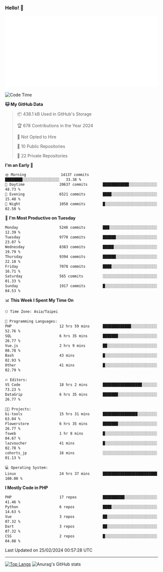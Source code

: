 ### Hello! 👋

![Metrics](/metrics.classic.svg)

<!--START_SECTION:waka-->
![Code Time](http://img.shields.io/badge/Code%20Time-1%2C201%20hrs%2020%20mins-blue)

**🐱 My GitHub Data** 

> 📦 438.1 kB Used in GitHub's Storage 
 > 
> 🏆 678 Contributions in the Year 2024
 > 
> 🚫 Not Opted to Hire
 > 
> 📜 10 Public Repositories 
 > 
> 🔑 22 Private Repositories 
 > 
**I'm an Early 🐤** 

```text
🌞 Morning                14137 commits       ████████░░░░░░░░░░░░░░░░░   33.38 % 
🌆 Daytime                20637 commits       ████████████░░░░░░░░░░░░░   48.73 % 
🌃 Evening                6521 commits        ████░░░░░░░░░░░░░░░░░░░░░   15.40 % 
🌙 Night                  1058 commits        █░░░░░░░░░░░░░░░░░░░░░░░░   02.50 % 
```
📅 **I'm Most Productive on Tuesday** 

```text
Monday                   5246 commits        ███░░░░░░░░░░░░░░░░░░░░░░   12.39 % 
Tuesday                  9770 commits        ██████░░░░░░░░░░░░░░░░░░░   23.07 % 
Wednesday                8383 commits        █████░░░░░░░░░░░░░░░░░░░░   19.79 % 
Thursday                 9394 commits        ██████░░░░░░░░░░░░░░░░░░░   22.18 % 
Friday                   7078 commits        ████░░░░░░░░░░░░░░░░░░░░░   16.71 % 
Saturday                 565 commits         ░░░░░░░░░░░░░░░░░░░░░░░░░   01.33 % 
Sunday                   1917 commits        █░░░░░░░░░░░░░░░░░░░░░░░░   04.53 % 
```


📊 **This Week I Spent My Time On** 

```text
🕑︎ Time Zone: Asia/Taipei

💬 Programming Languages: 
PHP                      12 hrs 59 mins      █████████████░░░░░░░░░░░░   52.76 % 
SQL                      6 hrs 35 mins       ███████░░░░░░░░░░░░░░░░░░   26.77 % 
Vue.js                   2 hrs 9 mins        ██░░░░░░░░░░░░░░░░░░░░░░░   08.78 % 
Bash                     43 mins             █░░░░░░░░░░░░░░░░░░░░░░░░   02.93 % 
Other                    41 mins             █░░░░░░░░░░░░░░░░░░░░░░░░   02.79 % 

🔥 Editors: 
VS Code                  18 hrs 2 mins       ██████████████████░░░░░░░   73.23 % 
DataGrip                 6 hrs 35 mins       ███████░░░░░░░░░░░░░░░░░░   26.77 % 

🐱‍💻 Projects: 
bi-tools                 15 hrs 31 mins      ████████████████░░░░░░░░░   63.04 % 
Flowerstore              6 hrs 35 mins       ███████░░░░░░░░░░░░░░░░░░   26.77 % 
fsweb                    1 hr 8 mins         █░░░░░░░░░░░░░░░░░░░░░░░░   04.67 % 
lazvoucher               41 mins             █░░░░░░░░░░░░░░░░░░░░░░░░   02.78 % 
cohorts_jp               16 mins             ░░░░░░░░░░░░░░░░░░░░░░░░░   01.13 % 

💻 Operating System: 
Linux                    24 hrs 37 mins      █████████████████████████   100.00 % 
```

**I Mostly Code in PHP** 

```text
PHP                      17 repos            ██████████░░░░░░░░░░░░░░░   41.46 % 
Python                   6 repos             ████░░░░░░░░░░░░░░░░░░░░░   14.63 % 
Vue                      3 repos             ██░░░░░░░░░░░░░░░░░░░░░░░   07.32 % 
Dart                     3 repos             ██░░░░░░░░░░░░░░░░░░░░░░░   07.32 % 
CSS                      2 repos             █░░░░░░░░░░░░░░░░░░░░░░░░   04.88 % 
```




 Last Updated on 25/02/2024 00:57:28 UTC
<!--END_SECTION:waka-->

<hr>

<span style="display:inline-block">[![Top Langs](https://github-readme-stats.vercel.app/api/top-langs/?username=maureendadap&layout=compact&theme=transparent)](https://github.com/anuraghazra/github-readme-stats)</span>
<span style="display:inline-block">![Anurag's GitHub stats](https://github-readme-stats.vercel.app/api?username=maureendadap&show_icons=true&theme=transparent&count_private=true)</span>

<!--
**MaureenDadap/maureendadap** is a ✨ _special_ ✨ repository because its `README.md` (this file) appears on your GitHub profile.

Here are some ideas to get you started:

- 🔭 I’m currently working on ...
- 🌱 I’m currently learning ...
- 👯 I’m looking to collaborate on ...
- 🤔 I’m looking for help with ...
- 💬 Ask me about ...
- 📫 How to reach me: ...
- 😄 Pronouns: ...
- ⚡ Fun fact: ...
-->
